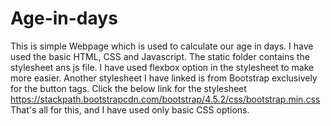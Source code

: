 # Age-in-days
This is simple Webpage which is used to calculate our age in days.
I have used the basic HTML, CSS and Javascript. 
The static folder contains the stylesheet ans js file.
I have used flexbox option in the stylesheet to make more easier.
Another stylesheet I have linked is from Bootstrap exclusively for the button tags.
Click the below link for the stylesheet <br>
https://stackpath.bootstrapcdn.com/bootstrap/4.5.2/css/bootstrap.min.css
That's all for this, and I have used only basic CSS options.


